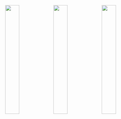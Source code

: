 <img src="https://github.com/user-attachments/assets/7cf698f4-c14e-47f2-9356-d90274dfe6ae" width=30%>
<img src="https://github.com/user-attachments/assets/6d1a81f8-9a02-4224-ab7e-9789e2e6b16f" width=30%>
<img src="https://github.com/user-attachments/assets/acb1f985-2c8e-4e88-82a0-baaf053e6c88" width=30%>

